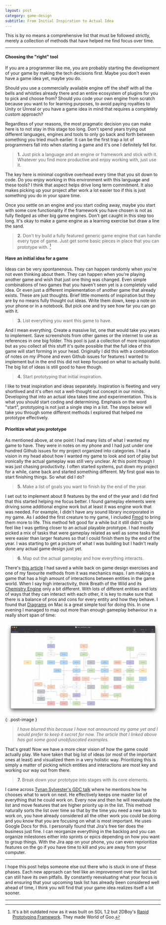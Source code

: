 ```yaml
---
layout: post
category: game-design
subtitle: From Initial Inspiration to Actual Idea
---
```


This is by no means a comprehensive list that must be followed strictly, merely a collection of methods that have helped me find focus over time.

---

#### Choosing the "right" tool

If you are a programmer like me, you are probably starting the development of your game by making the tech decisions first. Maybe you don't even have a game idea yet, maybe you do.

Should you use a commercially available engine off the shelf with all the bells and whistles already there and an entire ecosystem of plugins for you to pick and choose from? Should you code your own engine from scratch because you want to for learning purposes, to avoid paying royalties to Unity or Unreal or you have a game idea in mind that requires a completely custom approach?

Regardless of your reasons, the most pragmatic decision you can make here is to not stay in this stage too long. Don't spend years trying out different languages, engines and tools to only go back and forth between something you tried much earlier. It can be the first trap a lot of programmers fall into when starting a game and it's one I definitely fell for.

> **1.** Just pick a language and an engine or framework and stick with it. Whatever you find more productive and enjoy working with, just use it.

The key here is minimal cognitive overhead every time that you sit down to code. Do you enjoy working in this environment with this language and these tools? I think that aspect helps drive long term commitment. It also makes picking up your project after work a lot easier too if this is just something you do in your spare time.

Once you settle on an engine and you start coding away, maybe you start with some core functionality if the framework you have chosen is not as fully fledged as
other big game engines. Don't get caught in this step too long. It's okay to make a game engine as a learning exercise but draw a line the sand.

> **2.** Don't try build a fully featured generic game engine that can handle every type of game. Just get some basic pieces in place that you can prototype with. [^1]

#### Have an initial idea for a game

Ideas can be very spontanenous. They can happen randomly when you're not even thinking about them. They can happen when you're playing another game and wish that just one
thing was changed. Even simple combinations of two games that you haven't seen yet is a completely valid idea. Or even just a different implementation of another game that
already exists. These are just thoughts. Brief little moments of inspiration but they are by no means fully thought out ideas. Write them down, keep a note on your phone
or in a notebook. But pick one and try see how far you can go with it.

> **3.** List everything you want this game to have.

And I mean everything. Create a massive list, one that would take you years to implement. Save screenshots from other games or the internet to use as references in one big folder. This pool is just a collection of more inspiration but as you collect all this stuff it's quite possible that the full idea of this game will start forming in your head. Originally I did this with a combination of notes on my iPhone and even Github issues for features I wanted to implement but in the end this did not keep focused on what to actually build. The big list of ideas is still good to have though.

> **4.** Start prototyping that initial inspiration.

I like to treat inspiration and ideas separately. Inspiration is fleeting and very shortlived and it's often not a well-thought out concept in our minds. Developing that into
an actual idea takes time and experimentation. This is what you should start coding and determining. Emphasis on the word "start", prototyping is not just a single step in a list. The steps below will take you through some different methods I explored that helped me prototype effectively.

#### Prioritize what you prototype

As mentioned above, at one point I had many lists of what I wanted my game to have. They were in notes on my phone and I had just under one hundred Github issues for my project organized into categories. I had a vision in my head about how I wanted my game to look and sort of play but ironically the actual gameplay was still very unclear. At this point though I was just chasing productivity. I often started systems, put down my project for a while, came back and started something different. My first goal was to start finishing things. So what did I do?

> **5.** Make a list of goals you want to finish by the end of the year.

I set out to implement about 8 features by the end of the year and I did find that this started helping me focus better. I found gameplay elements were driving some additional engine work but at least it was engine work that was needed. For example, I didn't have any sound library incorporated in my game. As I added the first creature to my game, I included [Fmod](https://www.fmod.com/) to bring them more to life. This method felt good for a while but it still didn't quite feel like I was getting closer to an actual playable prototype. I had mostly picked a mix of tasks that were gameplay related as well as some tasks that were easier than larger features so that I could finish them by the
end of the year. I was starting to get a picture of what I was building but I hadn't really done any actual game design just yet.

> **6.** Map out the actual gameplay and how everything interacts.

There's [this article](https://www.gamedeveloper.com/design/5-practical-game-design-tools-to-help-design-your-game) I had saved a while back on game design exercises and one of my favourite methods from it was mechanics maps. I am making a game that has a high amount of interactions between entities in the game world. When I say high interactivity, think Breath of the Wild and its [Chemistry Engine](https://www.youtube.com/watch?v=QyMsF31NdNc) only a bit different. With lots of different entities and lots of ways that they can interact with each other, it is key to make sure that there is a balance of pros and cons for every entity and how they behave. I found that [Diagrams](https://diagrams.app/) on Mac is a great simple tool for doing this. In one evening I managed to map out more than enough gameplay behaviour in a really short span of time:

![Mechanics map for my game](../assets/images/mechanics_map_blurred.png){: .post-image }

> _I have blurred this because I have not announced my game yet and I would prefer to keep it secret for now. The article that I linked above has got some good unobfuscated examples._

That's great! Now we have a more clear vision of how the game could actually play. We have taken that big list of ideas (or most of the important ones at least) and visualized them in a very holistic way. Prioritizing this is simply a matter of picking which entities and interactions are most key and working our way out from there.

> **7.** Break down your prototype into stages with its core elements.

I came across [Tynan Sylvester's GDC talk](https://www.youtube.com/watch?v=VdqhHKjepiE) where he mentions how he chooses what to work on next. He effectively keeps one master list of everything that he could work on. Every now and then he will reevaluate the list and move features that are higher priority up in the list. This method naturally sorts the list over time so that by the time you need a new task to work on, you have already considered all the other work you could be doing and you know that you are focusing on what is most important. He uses Google Docs for this. I personally found that Jira's free tier does the business just fine. I can reorganize everything in the backlog and you can organize milestones either into sprints or epics depending on how you want to group things. With the Jira app on your phone, you can even reprioritize features on the go if you have time to kill and you are away from your computer.

---

I hope this post helps someone else out there who is stuck in one of these phases. Each new approach can feel like an improvement over the last but can still have its own pitfalls. By constantly reevaluating what your focus is and ensuring that your upcoming task list has already been considered well ahead of time, I think you will find that your game idea realizes itself a lot sooner.

---

[^1]: It's a bit outdated now as it was built on SDL 1.2 but 2DBoy's [Rapid Prototyping Framework](https://github.com/goofans/2dboy). They made World of Goo.
